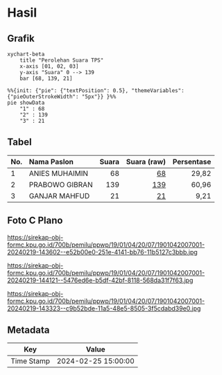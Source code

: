# Hasil

## Grafik

```mermaid
xychart-beta
    title "Perolehan Suara TPS"
    x-axis [01, 02, 03]
    y-axis "Suara" 0 --> 139
    bar [68, 139, 21]
```

```mermaid
%%{init: {"pie": {"textPosition": 0.5}, "themeVariables": {"pieOuterStrokeWidth": "5px"}} }%%
pie showData
    "1" : 68
    "2" : 139
    "3" : 21
```

## Tabel

| No. | Nama Paslon    | Suara | Suara (raw) | Persentase |
|:--- |:-------------- | -----:| -----------:| ----------:|
| 1   | ANIES MUHAIMIN | 68    | [68][p-1]   | 29,82      |
| 2   | PRABOWO GIBRAN | 139   | [139][p-2]  | 60,96      |
| 3   | GANJAR MAHFUD  | 21    | [21][p-3]   | 9,21       |


[p-1]: https://github.com/gigit-pemilu/pemilu-2024-19-kepulauan-bangka-belitung/blob/main/pilpres/hitung-suara/sub/19-kepulauan-bangka-belitung/sub/01-bangka/sub/04-mendo-barat/sub/2007-kace/sub/001-tps/sub/paslon-1.txt
[p-2]: https://github.com/gigit-pemilu/pemilu-2024-19-kepulauan-bangka-belitung/blob/main/pilpres/hitung-suara/sub/19-kepulauan-bangka-belitung/sub/01-bangka/sub/04-mendo-barat/sub/2007-kace/sub/001-tps/sub/paslon-2.txt
[p-3]: https://github.com/gigit-pemilu/pemilu-2024-19-kepulauan-bangka-belitung/blob/main/pilpres/hitung-suara/sub/19-kepulauan-bangka-belitung/sub/01-bangka/sub/04-mendo-barat/sub/2007-kace/sub/001-tps/sub/paslon-3.txt

## Foto C Plano

https://sirekap-obj-formc.kpu.go.id/700b/pemilu/ppwp/19/01/04/20/07/1901042007001-20240219-143602--e52b00e0-251e-4141-bb76-11b5127c3bbb.jpg

https://sirekap-obj-formc.kpu.go.id/700b/pemilu/ppwp/19/01/04/20/07/1901042007001-20240219-144121--5476ed6e-b5df-42bf-8118-568da31f7f63.jpg

https://sirekap-obj-formc.kpu.go.id/700b/pemilu/ppwp/19/01/04/20/07/1901042007001-20240219-143323--c9b52bde-11a5-48e5-8505-3f5cdabd39e0.jpg


## Metadata

| Key        | Value               |
| ---------- | ------------------- |
| Time Stamp | 2024-02-25 15:00:00 |



